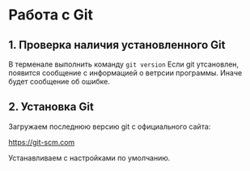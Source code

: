 # Работа с Git
## 1. Проверка наличия установленного Git
В терменале выполнить команду `git version` Если git утсановлен, появится сообщение с информацией о ветрсии программы. Иначе будет сообщение об ошибке.

## 2. Установка Git
Загружаем последнюю версию git с официального сайта:

https://git-scm.com

Устанавливаем с настройками по умолчанию.

